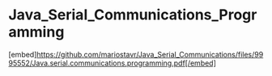 # Java_Serial_Communications_Programming

[embed]https://github.com/mariostavr/Java_Serial_Communications/files/9995552/Java.serial.communications.programming.pdf[/embed]
